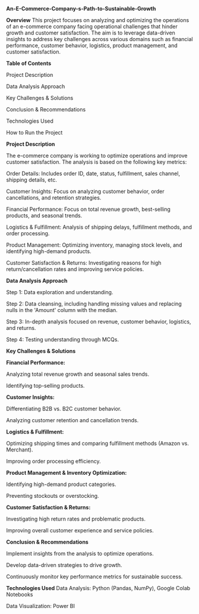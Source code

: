 **An-E-Commerce-Company-s-Path-to-Sustainable-Growth**

**Overview**
This project focuses on analyzing and optimizing the operations of an e-commerce company facing operational challenges that hinder growth and customer satisfaction. The aim is to leverage data-driven insights to address key challenges across various domains such as financial performance, customer behavior, logistics, product management, and customer satisfaction.

**Table of Contents**

Project Description

Data Analysis Approach

Key Challenges & Solutions

Conclusion & Recommendations

Technologies Used

How to Run the Project

**Project Description**

The e-commerce company is working to optimize operations and improve customer satisfaction. The analysis is based on the following key metrics:

Order Details: Includes order ID, date, status, fulfillment, sales channel, shipping details, etc.

Customer Insights: Focus on analyzing customer behavior, order cancellations, and retention strategies.

Financial Performance: Focus on total revenue growth, best-selling products, and seasonal trends.

Logistics & Fulfillment: Analysis of shipping delays, fulfillment methods, and order processing.

Product Management: Optimizing inventory, managing stock levels, and identifying high-demand products.

Customer Satisfaction & Returns: Investigating reasons for high return/cancellation rates and improving service policies.

**Data Analysis Approach**

Step 1: Data exploration and understanding.

Step 2: Data cleansing, including handling missing values and replacing nulls in the 'Amount' column with the median.

Step 3: In-depth analysis focused on revenue, customer behavior, logistics, and returns.

Step 4: Testing understanding through MCQs.

**Key Challenges & Solutions**

**Financial Performance:**

Analyzing total revenue growth and seasonal sales trends.

Identifying top-selling products.

**Customer Insights:**

Differentiating B2B vs. B2C customer behavior.

Analyzing customer retention and cancellation trends.

**Logistics & Fulfillment:**

Optimizing shipping times and comparing fulfillment methods (Amazon vs. Merchant).

Improving order processing efficiency.

**Product Management & Inventory Optimization:**

Identifying high-demand product categories.

Preventing stockouts or overstocking.

**Customer Satisfaction & Returns:**

Investigating high return rates and problematic products.

Improving overall customer experience and service policies.

**Conclusion & Recommendations**

Implement insights from the analysis to optimize operations.

Develop data-driven strategies to drive growth.

Continuously monitor key performance metrics for sustainable success.

**Technologies Used**
Data Analysis: Python (Pandas, NumPy), Google Colab Notebooks

Data Visualization: Power BI
